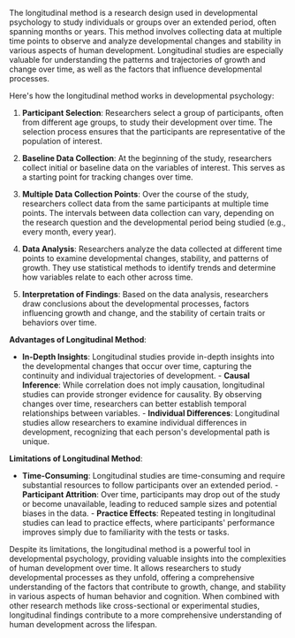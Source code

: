 The longitudinal method is a research design used in developmental psychology
to study individuals or groups over an extended period, often spanning months
or years. This method involves collecting data at multiple time points to
observe and analyze developmental changes and stability in various aspects
of human development. Longitudinal studies are especially valuable for
understanding the patterns and trajectories of growth and change over time,
as well as the factors that influence developmental processes.

Here's how the longitudinal method works in developmental psychology:

1. **Participant Selection**: Researchers select a group of participants,
often from different age groups, to study their development over time. The
selection process ensures that the participants are representative of the
population of interest.

2. **Baseline Data Collection**: At the beginning of the study, researchers
collect initial or baseline data on the variables of interest. This serves
as a starting point for tracking changes over time.

3. **Multiple Data Collection Points**: Over the course of the study,
researchers collect data from the same participants at multiple time
points. The intervals between data collection can vary, depending on the
research question and the developmental period being studied (e.g., every
month, every year).

4. **Data Analysis**: Researchers analyze the data collected at different
time points to examine developmental changes, stability, and patterns of
growth. They use statistical methods to identify trends and determine how
variables relate to each other across time.

5. **Interpretation of Findings**: Based on the data analysis, researchers
draw conclusions about the developmental processes, factors influencing
growth and change, and the stability of certain traits or behaviors over time.

**Advantages of Longitudinal Method**:

- **In-Depth Insights**: Longitudinal studies provide in-depth insights into
the developmental changes that occur over time, capturing the continuity
and individual trajectories of development.  - **Causal Inference**: While
correlation does not imply causation, longitudinal studies can provide
stronger evidence for causality. By observing changes over time, researchers
can better establish temporal relationships between variables.  - **Individual
Differences**: Longitudinal studies allow researchers to examine individual
differences in development, recognizing that each person's developmental
path is unique.

**Limitations of Longitudinal Method**:

- **Time-Consuming**: Longitudinal studies are time-consuming and require
substantial resources to follow participants over an extended period.  -
**Participant Attrition**: Over time, participants may drop out of the study
or become unavailable, leading to reduced sample sizes and potential biases
in the data.  - **Practice Effects**: Repeated testing in longitudinal studies
can lead to practice effects, where participants' performance improves simply
due to familiarity with the tests or tasks.

Despite its limitations, the longitudinal method is a powerful tool in
developmental psychology, providing valuable insights into the complexities
of human development over time. It allows researchers to study developmental
processes as they unfold, offering a comprehensive understanding of the
factors that contribute to growth, change, and stability in various aspects
of human behavior and cognition. When combined with other research methods
like cross-sectional or experimental studies, longitudinal findings contribute
to a more comprehensive understanding of human development across the lifespan.
